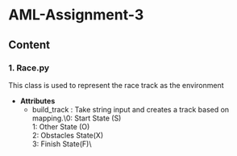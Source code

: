 # AML-Assignment-3
## Content
### 1. Race.py
This class is used to represent the race track as the environment
- **Attributes**
  - build_track : Take string input and creates a track based on mapping.\0: Start State (S)\
        1: Other State (O)\
        2: Obstacles State(X)\
        3: Finish State(F)\
